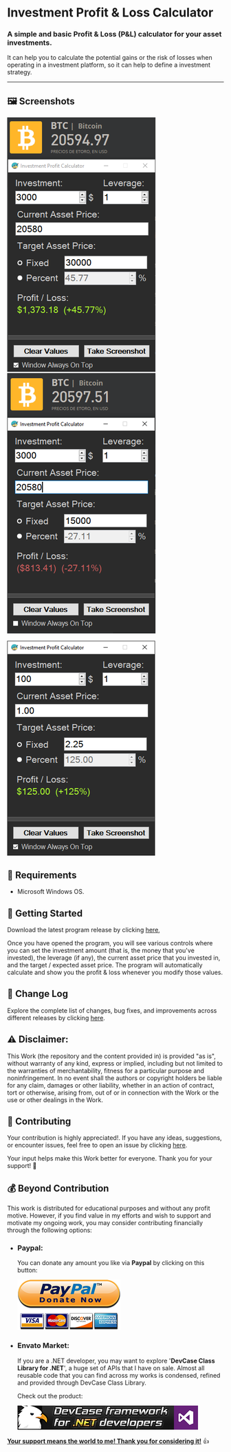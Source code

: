 # Investment Profit & Loss Calculator

### A simple and basic Profit & Loss (P&L) calculator for your asset investments.

It can help you to calculate the potential gains or the risk of losses when operating in a investment platform, so it can help to define a investment strategy.

------------------

## 🖼️ Screenshots

![](Images/BTC1.png)  ![](Images/BTC2.png)

![](Images/Investment-Profit-Calculator.png)

## 📝 Requirements

- Microsoft Windows OS.

## 🤖 Getting Started

Download the latest program release by clicking [here](https://github.com/ElektroStudios/Investment-Profit-Loss-Calculator/releases/latest),

Once you have opened the program, you will see various controls where you can set the investment amount (that is, the money that you've invested), the leverage (if any), the current asset price that you invested in, and the target / expected asset price. The program will automatically calculate and show you the profit & loss whenever you modify those values.

## 🔄 Change Log

Explore the complete list of changes, bug fixes, and improvements across different releases by clicking [here](/Docs/CHANGELOG.md).

## ⚠️ Disclaimer:

This Work (the repository and the content provided in) is provided "as is", without warranty of any kind, express or implied, including but not limited to the warranties of merchantability, fitness for a particular purpose and noninfringement. In no event shall the authors or copyright holders be liable for any claim, damages or other liability, whether in an action of contract, tort or otherwise, arising from, out of or in connection with the Work or the use or other dealings in the Work.

## 💪 Contributing

Your contribution is highly appreciated!. If you have any ideas, suggestions, or encounter issues, feel free to open an issue by clicking [here](https://github.com/ElektroStudios/Investment-Profit-Loss-Calculator/issues/new/choose). 

Your input helps make this Work better for everyone. Thank you for your support! 🚀

## 💰 Beyond Contribution 

This work is distributed for educational purposes and without any profit motive. However, if you find value in my efforts and wish to support and motivate my ongoing work, you may consider contributing financially through the following options:

 - ### Paypal:
    You can donate any amount you like via **Paypal** by clicking on this button:

    [![Donation Account](Images/Paypal_Donate.png)](https://www.paypal.com/cgi-bin/webscr?cmd=_s-xclick&hosted_button_id=E4RQEV6YF5NZY)

 - ### Envato Market:
   If you are a .NET developer, you may want to explore '**DevCase Class Library for .NET**', a huge set of APIs that I have on sale.
   Almost all reusable code that you can find across my works is condensed, refined and provided through DevCase Class Library.

    Check out the product:
    
   [![DevCase Class Library for .NET](Images/DevCase_Banner.png)](https://codecanyon.net/item/elektrokit-class-library-for-net/19260282)

<u>**Your support means the world to me! Thank you for considering it!**</u> 👍
